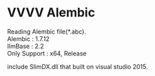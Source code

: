 # VVVV Alembic
Reading Alembic file(*.abc).  
Alembic : 1.7.12  
IlmBase : 2.2  
Only Support : x64, Release   

include SlimDX.dll that built on visual studio 2015.  